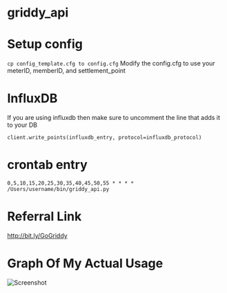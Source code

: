 # griddy_api

# Setup config
```cp config_template.cfg to config.cfg```
Modify the config.cfg to use your meterID, memberID, and settlement_point

# InfluxDB
If you are using influxdb then make sure to uncomment the line that adds it to your DB

```client.write_points(influxdb_entry, protocol=influxdb_protocol)```

# crontab entry
```0,5,10,15,20,25,30,35,40,45,50,55 * * * * /Users/username/bin/griddy_api.py```

# Referral Link
http://bit.ly/GoGriddy

# Graph Of My Actual Usage
![Screenshot](graph.png)
